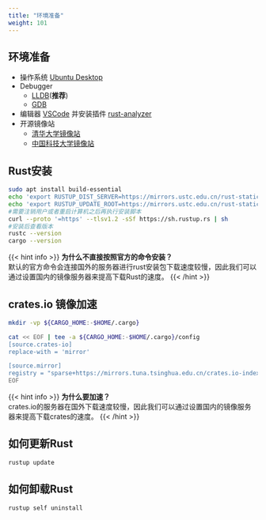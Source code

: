 ```yaml
---
title: "环境准备"
weight: 101
---
```

## 环境准备
- 操作系统 [Ubuntu Desktop](https://ubuntu.com/desktop/)
- Debugger 
    - [LLDB](https://lldb.llvm.org/)(**推荐**)
    - [GDB](https://sourceware.org/gdb/)
- 编辑器 [VSCode](https://code.visualstudio.com/) 并安装插件 [rust-analyzer](https://code.visualstudio.com/docs/languages/rust)
- 开源镜像站 
    - [清华大学镜像站](https://mirrors.tuna.tsinghua.edu.cn/) 
    - [中国科技大学镜像站](https://mirrors.tuna.tsinghua.edu.cn/)

## Rust安装
``` bash
sudo apt install build-essential
echo 'export RUSTUP_DIST_SERVER=https://mirrors.ustc.edu.cn/rust-static' >> ~/.bash_profile
echo 'export RUSTUP_UPDATE_ROOT=https://mirrors.ustc.edu.cn/rust-static/rustup' >> ~/.bash_profile
#需要注销用户或者重启计算机之后再执行安装脚本
curl --proto '=https' --tlsv1.2 -sSf https://sh.rustup.rs | sh
#安装后查看版本
rustc --version
cargo --version
```
{{< hint info >}}
**为什么不直接按照官方的命令安装？**  
默认的官方命令会连接国外的服务器进行rust安装包下载速度较慢，因此我们可以通过设置国内的镜像服务器来提高下载Rust的速度。
{{< /hint >}}



## crates.io 镜像加速
``` bash
mkdir -vp ${CARGO_HOME:-$HOME/.cargo}

cat << EOF | tee -a ${CARGO_HOME:-$HOME/.cargo}/config
[source.crates-io]
replace-with = 'mirror'

[source.mirror]
registry = "sparse+https://mirrors.tuna.tsinghua.edu.cn/crates.io-index/"
EOF
```

{{< hint info >}}
**为什么要加速？**  
crates.io的服务器在国外下载速度较慢，因此我们可以通过设置国内的镜像服务器来提高下载crates的速度。
{{< /hint >}}



## 如何更新Rust
``` bash
rustup update
```



## 如何卸载Rust
``` bash
rustup self uninstall
```